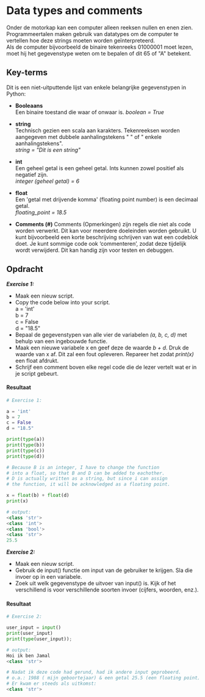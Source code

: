 # **Data types and comments**  

Onder de motorkap kan een computer alleen reeksen nullen en enen zien. Programmeertalen maken gebruik van datatypes om de computer te vertellen hoe deze strings moeten worden geïnterpreteerd.  
Als de computer bijvoorbeeld de binaire tekenreeks 01000001 moet lezen, moet hij het gegevenstype weten om te bepalen of dit 65 of "A" betekent.  

## **Key-terms**  

Dit is een niet-uitputtende lijst van enkele belangrijke gegevenstypen in Python:  
- **Booleaans**  
    Een binaire toestand die waar of onwaar is.
    *boolean = True*  

- **string**  
    Technisch gezien een scala aan karakters. Tekenreeksen worden aangegeven met dubbele aanhalingstekens " " of " enkele aanhalingstekens".  
    *string = "Dit is een string"*  

- **int**  
    Een geheel getal is een geheel getal. Ints kunnen zowel positief als negatief zijn.  
    *integer (geheel getal) = 6*  

- **float**  
    Een 'getal met drijvende komma' (floating point number) is een decimaal getal.  
    *floating_point = 18.5*  

- **Comments (#)**
Comments (Opmerkingen) zijn regels die niet als code worden verwerkt. Dit kan voor meerdere doeleinden worden gebruikt. U kunt bijvoorbeeld een korte beschrijving schrijven van wat een codeblok doet. Je kunt sommige code ook ‘commenteren’, zodat deze tijdelijk wordt verwijderd. Dit kan handig zijn voor testen en debuggen.  



## **Opdracht**  
  
***Exercise 1:***  
- Maak een nieuw script.  
- Copy the code below into your script.  
a = 'int'  
b = 7  
c = False  
d = "18.5"  
- Bepaal de gegevenstypen van alle vier de variabelen *(a, b, c, d)* met behulp van een ingebouwde functie.  
- Maak een nieuwe variabele x en geef deze de waarde *b + d*. Druk de waarde van x af. Dit zal een fout opleveren. Repareer het zodat *print(x)* een float afdrukt.  
- Schrijf een comment boven elke regel code die de lezer vertelt wat er in je script gebeurt.  
  
#### **Resultaat**  
```Python
# Exercise 1: 

a = 'int'
b = 7 
c = False
d = "18.5"

print(type(a))
print(type(b))
print(type(c))
print(type(d))

# Because B is an integer, I have to change the function 
# into a float, so that B and D can be added to eachother.
# D is actually written as a string, but since i can assign
# the function, it will be acknowledged as a floating point.

x = float(b) + float(d)
print(x)

# output: 
<class 'str'>
<class 'int'>
<class 'bool'>
<class 'str'>
25.5
```

***Exercise 2:***  
- Maak een nieuw script.  
- Gebruik de input() functie om input van de gebruiker te krijgen. Sla die invoer op in een variabele.  
- Zoek uit welk gegevenstype de uitvoer van input() is. Kijk of het verschillend is voor verschillende soorten invoer (cijfers, woorden, enz.).  
  
#### **Resultaat**  
```Python
# Exercise 2: 

user_input = input()
print(user_input)
print(type(user_input));

# output:
Hoi ik ben Jamal
<class 'str'>

# Nadat ik deze code had gerund, had ik andere input geprobeerd.
# o.a.: 1988 ( mijn geboortejaar) & een getal 25.5 (een floating point).
# Er kwam er steeds als uitkomst: 
<class 'str'>
```
